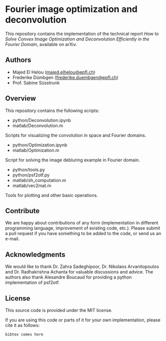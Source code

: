 # Fourier image optimization and deconvolution

This repository contains the implementation of the technical report *How to Solve Convex Image Optimization and Deconvolution Efficiently in the Fourier Domain*, available on arXiv. 

## Authors

- Majed El Helou (majed.elhelou@epfl.ch)
- Frederike Dümbgen (frederike.duembgen@epfl.ch)
- Prof. Sabine Süsstrunk

## Overview

This repository contains the following scripts: 

- python/Deconvolution.ipynb
- matlab/Deconvolution.m

Scripts for visualizing the convolution in space and Fourier domains. 

- python/Optimization.ipynb
- matlab/Optimization.m

Script for solving the image debluring example in Fourier domain.

- python/tools.py
- python/psf2otf.py
- matlab/sh_computation.m
- matlab/vec2mat.m

Tools for plotting and other basic operations. 

## Contribute

We are happy about contributions of any form (implementation in different programming language, improvement of existing code, etc.). Please submit a pull request if you have something to be added to the code, or send us an e-mail. 

## Acknowledgments

We would like to thank Dr.  Zahra Sadeghipoor,  Dr.  Nikolaos Arvanitopoulos and Dr.
Radhakrishna Achanta for valuable discussions and advice. The authors also thank Alexandre Boucaud for providing a python implementation of psf2otf. 


## License

This source code is provided under the MIT license. 

If you are using this code or parts of it for your own implementation, please cite it as follows:


``` 
bibtex comes here

```
